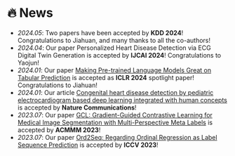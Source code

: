 # 🔥 News
- *2024.05*: Two papers have been accepted by **KDD 2024**! Congratulations to Jiahuan, and many thanks to all the co-authors!
- *2024.04*: Our paper Personalized Heart Disease Detection via ECG Digital Twin Generation is accepted by **IJCAI 2024**! Congratulations to Yaojun!
- *2024.01*: Our paper [Making Pre-trained Language Models Great on Tabular Prediction](https://openreview.net/pdf?id=anzIzGZuLi) is accepted as **ICLR 2024** spotlight paper! Congratulations to Jiahuan!
- *2024.01*: Our article [Congenital heart disease detection by pediatric electrocardiogram based deep learning integrated with human concepts](https://www.nature.com/articles/s41467-024-44930-y) is accepted by **Nature Communications**!
- *2023.07*: Our paper [GCL: Gradient-Guided Contrastive Learning for Medical Image Segmentation with Multi-Perspective Meta Labels](https://arxiv.org/pdf/2309.08888.pdf) is accepted by **ACMMM 2023**!
- *2023.07*: Our paper [Ord2Seq: Regarding Ordinal Regression as Label Sequence Prediction](https://arxiv.org/pdf/2307.09004.pdf) is accepted by **ICCV 2023**!
